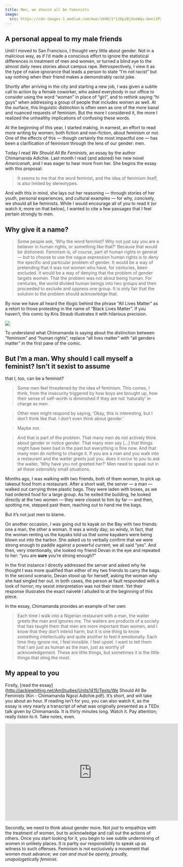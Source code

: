 ```yaml
---
title: Men, we should all be feminists
image:
  src: https://cdn-images-1.medium.com/max/1600/1*116pzBjXoeWqu-beei1PyA.png
---
```


## A personal appeal to my male friends

Until I moved to San Francisco, I thought very little about gender. Not in a
malicious way, as if I’d made a conscious effort to ignore the statistical
differences in treatment of men and women, or turned a blind eye to the almost
daily news stories about campus rape. Retrospectively, I view it as the type of
naive ignorance that leads a person to state “I’m not racist” but say nothing
when their friend makes a demonstrably racist joke.

Shortly after arriving in the city and starting a new job, I was given a subtle
call to action by a female coworker, who asked everybody in our office to
consider using the word “woman” in place of “girl”, and to rethink saying “hi
guys” when addressing a group of people that includes women as well. At the
surface, this linguistic distinction is often seen as one of the more banal and
nuanced requests of feminism. But the more I considered it, the more I realized
the unhealthy implications of confusing these words.

At the beginning of this year, I started making, in earnest, an effort to read
more writing by women; both fiction and non-fiction, about feminism or not. One
of the effects of this — though certainly the most impactful one — has been a
clarification of feminism through the lens of our gender: men.

Today I read *We Should All Be Feminists*, an essay by the author Chimamanda
Adichie. Last month I read (and adored) her new novel *Americanah*, and I was
eager to hear more from her. She begins the essay with this proposal:

> It seems to me that the word feminist, and the idea of feminism itself, is also
> limited by stereotypes.

And with this in mind, she lays out her reasoning — through stories of her
youth, personal experiences, and cultural examples — for why, concisely, we
should all be feminists. While I would encourage all of you to read it (or watch
it; more on that below), I wanted to cite a few passages that I feel pertain
strongly to men.

## Why give it a name?

> Some people ask, ‘Why the word feminist? Why not just say you are a believer in
> human rights, or something like that?’ Because that would be dishonest. Feminism
is, of course, part of human rights in general — but to choose to use the vague
expression human rights is to deny the specific and particular problem of
gender. It would be a way of pretending that it was not women who have, for
centuries, been excluded. It would be a way of denying that the problem of
gender targets women. That the problem was not about being human. For centuries,
the world divided human beings into two groups and then proceeded to exclude and
oppress one group. It is only fair that the solution to the problem should
acknowledge that.

By now we have all heard the illogic behind the phrase “All Lives Matter” as a
retort to those protesting in the name of “Black Lives Matter”. If you haven’t,
this comic by Kris Straub illustrates it with hilarious precision.

![](https://cdn-images-1.medium.com/max/1600/0*sMTsx6qxT5dtkwgh.png)

To understand what Chimamanda is saying about the distinction between “feminism”
and “human rights”, replace “all lives matter” with “all genders matter” in the
first pane of the comic.

## But I’m a man. Why should I call myself a feminist? Isn’t it sexist to assume
that I, too, can be a feminist?

> Some men feel threatened by the idea of feminism. This comes, I think, from the
> insecurity triggered by how boys are brought up, how their sense of self-worth
is diminished if they are not ‘naturally’ in charge as men.

> Other men might respond by saying, ‘Okay, this is interesting, but I don’t think
> like that. I don’t even think about gender.’

> Maybe not.

> And that is part of the problem. That many men do not actively think about
> gender or notice gender. That many men say […] that things might have been bad
in the past but everything is fine now. And that many men do nothing to change
it. If you are a man and you walk into a restaurant and the waiter greets just
you, does it occur to you to ask the waiter, ‘Why have you not greeted her?’ Men
need to speak out in all these ostensibly small situations.

Months ago, I was walking with two friends, both of them women, to pick up
takeout food from a restaurant. After a short wait, the server — a man — walked
out carrying three plastic bags. They were laden with boxes, as we had ordered
food for a large group. As he exited the building, he looked directly at the two
women — they were closest to him by far — and then, spotting me, stepped past
them, reaching out to hand me the bags.

But it’s not just men to blame.

On another occasion, I was going out to kayak on the Bay with two friends: one a
man, the other a woman. It was a windy day; so windy, in fact, that the woman
renting us the kayaks told us that some kayakers were being blown out into the
harbor. She asked us to verbally confirm that we were strong enough to paddle
against a powerful current; we all said “yes”. And then, very intentionally, she
looked my friend Devan in the eye and repeated to her: “you are **sure** you’re
strong enough?”

In the first instance I directly addressed the server and asked why he thought I
was more qualified than either of my two friends to carry the bags. In the
second scenario, Devan stood up for herself, asking the woman why she had
singled her out. In both cases, the person at fault responded with a look of
horror; my sexist interpretation was not their intent. Yet their response
illustrates the exact naiveté I alluded to at the beginning of this piece.

In the essay, Chimamanda provides an example of her own:

> Each time I walk into a Nigerian restaurant with a man, the waiter greets the
> man and ignores me. The waiters are products of a society that has taught them
that men are more important than women, and I know that they don’t intend harm,
but it is one thing to know something intellectually and quite another to feel
it emotionally. Each time they ignore me, I feel invisible. I feel upset. I want
to tell them that I am just as human as the man, just as worthy of
acknowledgement. These are little things, but sometimes it is the little things
that sting the most.

## My appeal to you

Firstly, [read the essay](http://jackiewhiting.net/AmStudies/Units1415/Texts/We
Should All Be Feminists (Kin - Chimamanda Ngozi  Adichie.pdf). It’s short, and
will take you about an hour. If reading isn’t for you, you can also watch it, as
the essay is very nearly a transcript of what was originally presented as a TEDx
talk given by Chimamanda. It is thirty minutes long. Watch it. Pay attention;
really *listen* to it. Take notes, even.

<iframe width="560" height="315" src="https://www.youtube.com/embed/hg3umXU_qWc" frameborder="0" allowfullscreen></iframe>

Secondly, we need to think about gender more. Not *just* to empathize with the
treatment of women, but to acknowledge and call out the actions of others. Once
you start looking for it, you begin to see subtle undermining of women in
unlikely places. It is partly our responsibility to speak up as witness to such
offenses. Feminism is not exclusively a movement that women must advance; *we
can and must be openly, proudly, unapologetically feminist.*